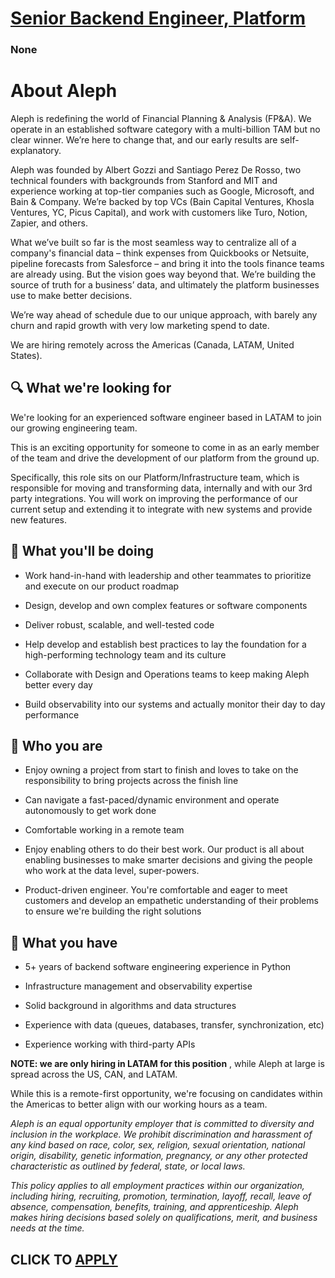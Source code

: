 # [Senior Backend Engineer, Platform](https://www.remotewlb.com/apply/senior-backend-engineer-platform-127510)  
### None  
####  

# **About Aleph**

Aleph is redefining the world of Financial Planning & Analysis (FP&A). We operate in an established software category with a multi-billion TAM but no clear winner. We’re here to change that, and our early results are self-explanatory.

Aleph was founded by Albert Gozzi and Santiago Perez De Rosso, two technical founders with backgrounds from Stanford and MIT and experience working at top-tier companies such as Google, Microsoft, and Bain & Company. We’re backed by top VCs (Bain Capital Ventures, Khosla Ventures, YC, Picus Capital), and work with customers like Turo, Notion, Zapier, and others.

What we’ve built so far is the most seamless way to centralize all of a company's financial data – think expenses from Quickbooks or Netsuite, pipeline forecasts from Salesforce – and bring it into the tools finance teams are already using. But the vision goes way beyond that. We’re building the source of truth for a business’ data, and ultimately the platform businesses use to make better decisions.

We’re way ahead of schedule due to our unique approach, with barely any churn and rapid growth with very low marketing spend to date.

We are hiring remotely across the Americas (Canada, LATAM, United States).

##  **🔍 What we're looking for**

We're looking for an experienced software engineer based in LATAM to join our growing engineering team.

This is an exciting opportunity for someone to come in as an early member of the team and drive the development of our platform from the ground up.

Specifically, this role sits on our Platform/Infrastructure team, which is responsible for moving and transforming data, internally and with our 3rd party integrations. You will work on improving the performance of our current setup and extending it to integrate with new systems and provide new features.

## **👷 What you'll be doing**

  * Work hand-in-hand with leadership and other teammates to prioritize and execute on our product roadmap

  * Design, develop and own complex features or software components

  * Deliver robust, scalable, and well-tested code

  * Help develop and establish best practices to lay the foundation for a high-performing technology team and its culture

  * Collaborate with Design and Operations teams to keep making Aleph better every day

  * Build observability into our systems and actually monitor their day to day performance

##  **🤠 Who you are**

  * Enjoy owning a project from start to finish and loves to take on the responsibility to bring projects across the finish line

  * Can navigate a fast-paced/dynamic environment and operate autonomously to get work done

  * Comfortable working in a remote team

  * Enjoy enabling others to do their best work. Our product is all about enabling businesses to make smarter decisions and giving the people who work at the data level, super-powers.

  * Product-driven engineer. You're comfortable and eager to meet customers and develop an empathetic understanding of their problems to ensure we're building the right solutions

##  **📝 What you have**

  * 5+ years of backend software engineering experience in Python 

  * Infrastructure management and observability expertise

  * Solid background in algorithms and data structures

  * Experience with data (queues, databases, transfer, synchronization, etc)

  * Experience working with third-party APIs 

**NOTE: we are only hiring in LATAM for this position** , while Aleph at large is spread across the US, CAN, and LATAM.

While this is a remote-first opportunity, we're focusing on candidates within the Americas to better align with our working hours as a team.

_Aleph is an equal opportunity employer that is committed to diversity and inclusion in the workplace. We prohibit discrimination and harassment of any kind based on race, color, sex, religion, sexual orientation, national origin, disability, genetic information, pregnancy, or any other protected characteristic as outlined by federal, state, or local laws._

 _This policy applies to all employment practices within our organization, including hiring, recruiting, promotion, termination, layoff, recall, leave of absence, compensation, benefits, training, and apprenticeship. Aleph makes hiring decisions based solely on qualifications, merit, and business needs at the time._

  
## CLICK TO [APPLY](https://www.remotewlb.com/apply/senior-backend-engineer-platform-127510)

